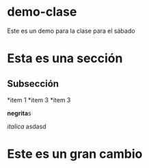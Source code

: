 # demo-clase
Este es un demo para la clase para el sábado


# Esta es una sección

## Subsección

*item 1
*item 3
*item 3

**negrita**s

*italica*
asdasd

# Este es un gran cambio
